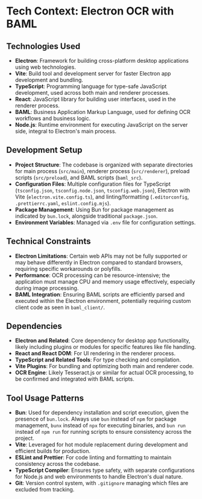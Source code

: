 # Tech Context: Electron OCR with BAML

## Technologies Used

- **Electron**: Framework for building cross-platform desktop applications using web technologies.
- **Vite**: Build tool and development server for faster Electron app development and bundling.
- **TypeScript**: Programming language for type-safe JavaScript development, used across both main and renderer processes.
- **React**: JavaScript library for building user interfaces, used in the renderer process.
- **BAML**: Business Application Markup Language, used for defining OCR workflows and business logic.
- **Node.js**: Runtime environment for executing JavaScript on the server side, integral to Electron's main process.

## Development Setup

- **Project Structure**: The codebase is organized with separate directories for main process (`src/main`), renderer process (`src/renderer`), preload scripts (`src/preload`), and BAML scripts (`baml_src`).
- **Configuration Files**: Multiple configuration files for TypeScript (`tsconfig.json`, `tsconfig.node.json`, `tsconfig.web.json`), Electron with Vite (`electron.vite.config.ts`), and linting/formatting (`.editorconfig`, `.prettierrc.yaml`, `eslint.config.mjs`).
- **Package Management**: Using Bun for package management as indicated by `bun.lock`, alongside traditional `package.json`.
- **Environment Variables**: Managed via `.env` file for configuration settings.

## Technical Constraints

- **Electron Limitations**: Certain web APIs may not be fully supported or may behave differently in Electron compared to standard browsers, requiring specific workarounds or polyfills.
- **Performance**: OCR processing can be resource-intensive; the application must manage CPU and memory usage effectively, especially during image processing.
- **BAML Integration**: Ensuring BAML scripts are efficiently parsed and executed within the Electron environment, potentially requiring custom client code as seen in `baml_client/`.

## Dependencies

- **Electron and Related**: Core dependency for desktop app functionality, likely including plugins or modules for specific features like file handling.
- **React and React DOM**: For UI rendering in the renderer process.
- **TypeScript and Related Tools**: For type checking and compilation.
- **Vite Plugins**: For bundling and optimizing both main and renderer code.
- **OCR Engine**: Likely Tesseract.js or similar for actual OCR processing, to be confirmed and integrated with BAML scripts.

## Tool Usage Patterns

- **Bun**: Used for dependency installation and script execution, given the presence of `bun.lock`. Always use `bun` instead of `npm` for package management, `bunx` instead of `npx` for executing binaries, and `bun run` instead of `npm run` for running scripts to ensure consistency across the project.
- **Vite**: Leveraged for hot module replacement during development and efficient builds for production.
- **ESLint and Prettier**: For code linting and formatting to maintain consistency across the codebase.
- **TypeScript Compiler**: Ensures type safety, with separate configurations for Node.js and web environments to handle Electron's dual nature.
- **Git**: Version control system, with `.gitignore` managing which files are excluded from tracking.
